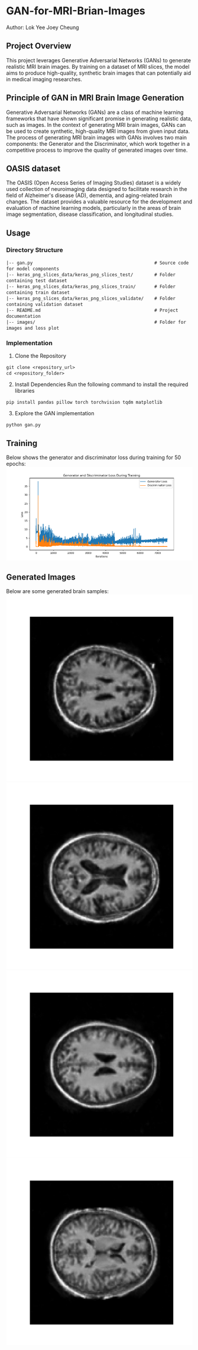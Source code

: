# GAN-for-MRI-Brian-Images
Author: Lok Yee Joey Cheung 

## Project Overview
This project leverages Generative Adversarial Networks (GANs) to generate realistic MRI brain images. By training on a dataset of MRI slices, the model aims to produce high-quality, synthetic brain images that can potentially aid in medical imaging researches.

## Principle of GAN in MRI Brain Image Generation 
Generative Adversarial Networks (GANs) are a class of machine learning frameworks that have shown significant promise in generating realistic data, such as images. In the context of generating MRI brain images, GANs can be used to create synthetic, high-quality MRI images from given input data. The process of generating MRI brain images with GANs involves two main components: the Generator and the Discriminator, which work together in a competitive process to improve the quality of generated images over time.

## OASIS dataset
The OASIS (Open Access Series of Imaging Studies) dataset is a widely used collection of neuroimaging data designed to facilitate research in the field of Alzheimer's disease (AD), dementia, and aging-related brain changes. The dataset provides a valuable resource for the development and evaluation of machine learning models, particularly in the areas of brain image segmentation, disease classification, and longitudinal studies.

## Usage

### Directory Structure
```
|-- gan.py                                              # Source code for model components
|-- keras_png_slices_data/keras_png_slices_test/        # Folder containing test dataset
|-- keras_png_slices_data/keras_png_slices_train/       # Folder containing train dataset
|-- keras_png_slices_data/keras_png_slices_validate/    # Folder containing validation dataset
|-- README.md                                           # Project documentation
|-- images/                                             # Folder for images and loss plot
```
### Implementation
1. Clone the Repository
```
git clone <repository_url>
cd <repository_folder>
```

2. Install Dependencies Run the following command to install the required libraries
```
pip install pandas pillow torch torchvision tqdm matplotlib
```

3. Explore the GAN implementation
``` 
python gan.py
```

## Training
Below shows the generator and discriminator loss during training for 50 epochs: 
![Alt Text](images/plot_final_50_sch.png)

## Generated Images
Below are some generated brain samples: 
![Alt Text](images/final0_50_sch.png)
![Alt Text](images/final1_50_sch.png)
![Alt Text](images/final2_50_sch.png)
![Alt Text](images/final3_50_sch.png)